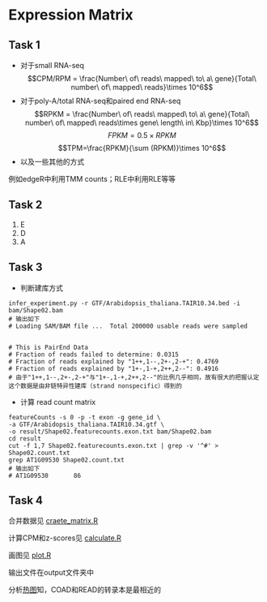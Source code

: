 # Expression Matrix
## Task 1
- 对于small RNA-seq
$$CPM/RPM = \frac{Number\ of\ reads\ mapped\ to\ a\ gene}{Total\ number\ of\ mapped\ reads}\times 10^6$$
- 对于poly-A/total RNA-seq和paired end RNA-seq
$$RPKM = \frac{Number\ of\ reads\ mapped\ to\ a\ gene}{Total\ number\ of\ mapped\ reads\times gene\ length\ in\ Kbp}\times 10^6$$
$$FPKM=0.5\times RPKM$$
$$TPM=\frac{RPKM}{\sum (RPKM)}\times 10^6$$
- 以及一些其他的方式

例如edgeR中利用TMM counts；RLE中利用RLE等等

## Task 2
1. E
2. D
3. A

## Task 3
- 判断建库方式
```shell
infer_experiment.py -r GTF/Arabidopsis_thaliana.TAIR10.34.bed -i bam/Shape02.bam
# 输出如下
# Loading SAM/BAM file ...  Total 200000 usable reads were sampled


# This is PairEnd Data
# Fraction of reads failed to determine: 0.0315
# Fraction of reads explained by "1++,1--,2+-,2-+": 0.4769
# Fraction of reads explained by "1+-,1-+,2++,2--": 0.4916
# 由于"1++,1--,2+-,2-+"与"1+-,1-+,2++,2--"的比例几乎相同，故有很大的把握认定这个数据是由非链特异性建库（strand nonspecific）得到的
```
- 计算 read count matrix
```shell
featureCounts -s 0 -p -t exon -g gene_id \
-a GTF/Arabidopsis_thaliana.TAIR10.34.gtf \
-o result/Shape02.featurecounts.exon.txt bam/Shape02.bam
cd result
cut -f 1,7 Shape02.featurecounts.exon.txt | grep -v '^#' > Shape02.count.txt
grep AT1G09530 Shape02.count.txt
# 输出如下
# AT1G09530       86
```

## Task 4
合并数据见 [craete_matrix.R](Rscript/create_matrix.R)

计算CPM和z-scores见 [calculate.R](Rscript/calculate.R)

画图见 [plot.R](Rscript/plot.R)

输出文件在output文件夹中

分析[热图](output/Rplot.png)知，COAD和READ的转录本是最相近的